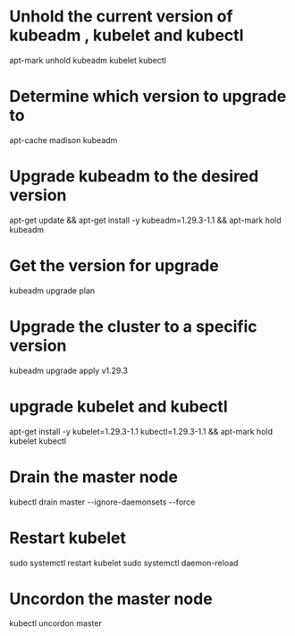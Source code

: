 
# Unhold the current version of kubeadm , kubelet and kubectl
apt-mark unhold kubeadm kubelet kubectl

# Determine which version to upgrade to
apt-cache madison kubeadm

# Upgrade kubeadm to the desired version
apt-get update && apt-get install -y kubeadm=1.29.3-1.1 && apt-mark hold kubeadm

# Get the version for upgrade
kubeadm upgrade plan

# Upgrade the cluster to a specific version
kubeadm upgrade apply v1.29.3

# upgrade kubelet and kubectl 
apt-get install -y kubelet=1.29.3-1.1 kubectl=1.29.3-1.1 && apt-mark hold kubelet kubectl

# Drain the master node
kubectl drain master --ignore-daemonsets --force


# Restart kubelet
sudo systemctl restart kubelet
sudo systemctl daemon-reload


# Uncordon the master node
kubectl uncordon master
